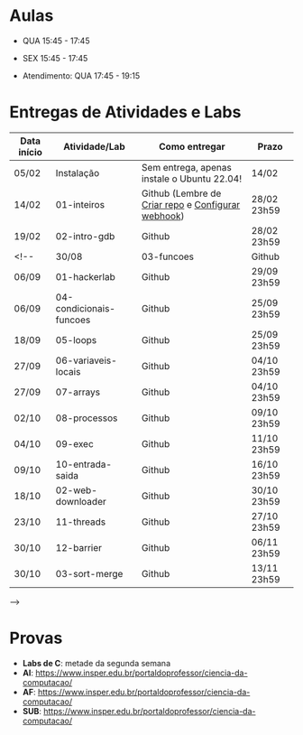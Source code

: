 

# Aulas

* QUA 15:45 - 17:45
* SEX 15:45 - 17:45

* Atendimento: QUA 17:45 - 19:15

# Entregas de Atividades e Labs


| Data início | Atividade/Lab                     | Como entregar                                                         | Prazo              |
|-------------|-----------------------------------|-----------------------------------------------------------------------|--------------------|
| 05/02 | Instalação | Sem entrega, apenas instale o Ubuntu 22.04!| 14/02 |
| 14/02 | 01-inteiros | Github (Lembre de [Criar repo](https://classroom.github.com/a/UUBJfjJa) e [Configurar webhook](https://insper.github.io/SistemasHardwareSoftwareBCC/outros/tutorial_servidor_testes.pdf)) | 28/02 23h59 |
| 19/02 | 02-intro-gdb | Github | 28/02 23h59 |
<!--| 30/08 | 03-funcoes | Github | 11/09 23h59 |
| 06/09 | 01-hackerlab | Github | 29/09 23h59 |
| 06/09 | 04-condicionais-funcoes | Github | 25/09 23h59 |
| 18/09 | 05-loops | Github | 25/09 23h59 |
| 27/09 | 06-variaveis-locais | Github | 04/10 23h59 |
| 27/09 | 07-arrays | Github | 04/10 23h59 |
| 02/10 | 08-processos | Github | 09/10 23h59 |
| 04/10 | 09-exec | Github | 11/10 23h59 |
| 09/10 | 10-entrada-saida | Github | 16/10 23h59 |
| 18/10 | 02-web-downloader | Github | 30/10 23h59 |
| 23/10 | 11-threads | Github | 27/10 23h59 |
| 30/10 | 12-barrier | Github | 06/11 23h59 |
| 30/10 | 03-sort-merge | Github | 13/11 23h59 |
 -->


# Provas

- **Labs de C**: metade da segunda semana
- **AI**: https://www.insper.edu.br/portaldoprofessor/ciencia-da-computacao/
- **AF**: https://www.insper.edu.br/portaldoprofessor/ciencia-da-computacao/
- **SUB**: https://www.insper.edu.br/portaldoprofessor/ciencia-da-computacao/

